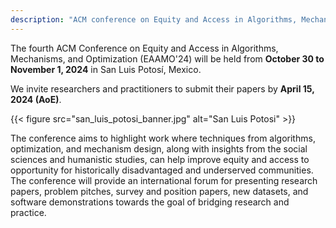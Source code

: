 ```yaml
---
description: "ACM conference on Equity and Access in Algorithms, Mechanisms, and Optimization"
---
```


The fourth ACM Conference on Equity and Access in Algorithms, Mechanisms, and Optimization (EAAMO'24) will be held from **October 30 to November 1, 2024** in San Luis Potosí, Mexico.

We invite researchers and practitioners to submit their papers by **April 15, 2024 (AoE)**.

{{< figure
    src="san_luis_potosi_banner.jpg"
    alt="San Luis Potosi"
    >}}

 The conference aims to highlight work where techniques from algorithms, optimization, and mechanism design, along with insights from the social sciences and humanistic studies, can help improve equity and access to opportunity for historically disadvantaged and underserved communities. The conference will provide an international forum for presenting research papers, problem pitches, survey and position papers, new datasets, and software demonstrations towards the goal of bridging research and practice.


